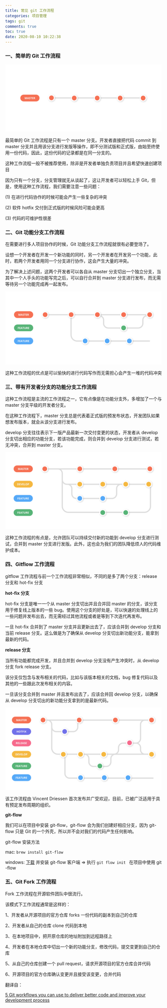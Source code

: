 ```yaml
---
title: 常见 git 工作流程
categories: 项目管理
tags: git
comments: true
toc: true
date: 2020-08-10 10:22:38
---
```

### 一、简单的 Git 工作流程

![简单的 Git 工作流程图](/images/Basic-git-workflow.png)

最简单的 Git 工作流程是只有一个 master 分支。开发者直接把代码 commit 到 master 分支并且用该分支进行发版等操作，即不分测试版和正式版，由始至终使用一份代码，因此，这份代码的记录都是在同一分支的。

这种工作流程一般不被推荐使用，除非是开发者单独负责项目并且希望快速创建项目

因为只有一个分支，分支管理就无从谈起了，这让开发者可以轻松上手 Git，但是，使用这种工作流程，我们需要注意一些问题：

(1) 在进行代码协作的时候可能会产生一些复杂的冲突

(2) 软件 hotfix 交付到正式版的时候风险可能会更高

(3) 代码的可维护性很差

### 二、Git 功能分支工作流程

在需要进行多人项目协作的时候，Git 功能分支工作流程就很有必要登场了。

设想一个开发者在开发一个新功能的同时，另一个开发者在开发另一个功能，此时，若两个开发者用同一个分支进行协作，这会产生大量的冲突。

为了解决上述问题，这两个开发者可以各自从 master 分支切出一个独立分支，当其中一个人手头的功能写完之后，可以自行合并到 master 分支进行发布，而无需等待另一个功能完成再一起发布。

![Git 功能分支工作流程图](/images/Feature-Branch-git-workflow.png)

这种工作流程的优点是可以愉快的进行代码写作而无需担心会产生一堆的代码冲突

### 三、带有开发者分支的功能分支工作流程

这种工作流程是主流的工作流程之一，它有点像是在功能分支外，多增加了一个与 master 分支平级的开发者分支。

在这种工作流程下，master 分支总是代表着正式版的预发布状态，开发团队如果想发布版本，就会从该分支进行发布。

develop 分支往往表示下一版产品最新一次交付变更的状态，开发者从 develop 分支切出相应的功能分支，若该功能完成，则合并到 develop 分支进行测试，若无冲突，合并到 master 分支。

![有开发者分支的功能分支工作流程图](/images/feature-branch-with-develop-git-workflow.png)

这种工作流程的有点是，允许团队可以持续交付新的功能到 develop 分支进行测试，合并到 master 分支进行发版。此外，这也会为我们的团队降低烦人的代码维护成本。

### 四、Gitflow 工作流程

gitflow 工作流程与前一个工作流程非常相似，不同的是多了两个分支：release 分支和 hot-fix 分支

**hot-fix 分支**

hot-fix 分支是唯一一个从 master 分支切出并且合并回 master 的分支，该分支用于修复线上版本的一些 bug。使用这个分支的好处是，可以快速的处理线上的一些问题并发布出去，而无需经过其他流程或者是等到下次迭代再发布。

一旦 hot-fix 合并到了 master 分支并且更新出去了，应该合并到 develop 分支和当前 release 分支。这么做是为了确保从 develop 分支切出新功能分支，能拿到最新的代码。

**release 分支**

当所有功能都完成开发，并且合并到 develop 分支没有产生冲突时，从 develop 分支 fork release 分支。

该分支仅包含与发布相关的代码，比如与该版本相关的文档，bug 修复代码以及其他的一些跟此次发布相关的内容。

一旦该分支合并到 master 并且发布出去了，应该合并回 develop 分支，以确保从 develop 分支切出的新功能分支拿到的是最新代码。

![Gitflow 工作流程图](/images/GitFlow-git-workflow.png)

该工作流程由 Vincent Driessen 首次发布并广受欢迎，目前，已被广泛适用于具有预定发布周期的组织。

**git-flow**

我们可以在项目中安装 git-flow，git-flow 会为我们创建好相应分支，因为 git-flow 只是 Git 的一个外壳，所以并不会对我们的代码产生任何影响。

git-flow 安装方法

mac: `brew install git-flow`

windows: [下载](https://git-scm.com/download/win) 并安装 git-flow 客户端 => 执行 `git flow init ` 在项目中使用 git -flow

### 五、Git Fork 工作流程

Fork 工作流程在开源软件团队中很流行。

该模式下工作流程通常是这样的：

1、开发者从开源项目的官方仓库 forks 一份代码的副本到自己的仓库

2、开发者从自己的仓库 clone 代码到本地

3、在本地项目中，把开原仓库的地址附加到远程路径上

4、开发者在本地仓库中切出一个新的功能分支，修改代码，提交变更到自己的仓库

5、从自己的仓库创建一个 pull  request，请求开源项目的官方仓库合并代码

6、开源项目的官方仓库确认变更并且接受该变更，合并代码

翻译自：

[5 Git workflows you can use to deliver better code and improve your development process](https://zepel.io/blog/5-git-workflows-to-improve-development/)